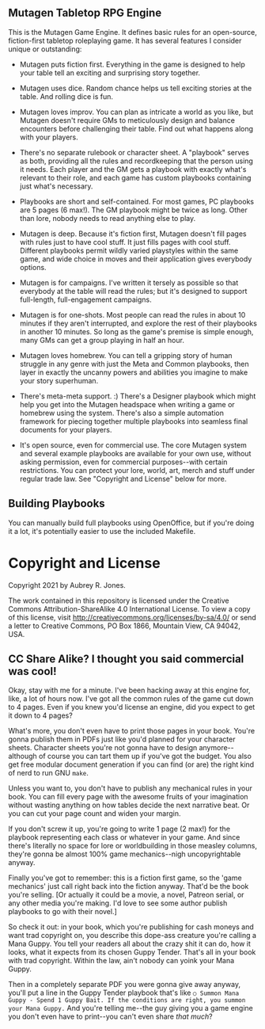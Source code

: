 Mutagen Tabletop RPG Engine
---------------------------

This is the Mutagen Game Engine. It defines basic rules for an
open-source, fiction-first tabletop roleplaying game. It has several
features I consider unique or outstanding:

* Mutagen puts fiction first. Everything in the game is designed to
  help your table tell an exciting and surprising story together.

* Mutagen uses dice. Random chance helps us tell exciting stories at
  the table. And rolling dice is fun.

* Mutagen loves improv. You can plan as intricate a world as you like,
  but Mutagen doesn't require GMs to meticulously design and balance
  encounters before challenging their table. Find out what happens
  along with your players.

* There's no separate rulebook or character sheet. A "playbook" serves
  as both, providing all the rules and recordkeeping that the person
  using it needs. Each player and the GM gets a playbook with exactly
  what's relevant to their role, and each game has custom playbooks
  containing just what's necessary.

* Playbooks are short and self-contained. For most games, PC playbooks
  are 5 pages (6 max!). The GM playbook might be twice as long. Other
  than lore, nobody needs to read anything else to play.

* Mutagen is deep. Because it's fiction first, Mutagen doesn't fill
  pages with rules just to have cool stuff. It just fills pages with
  cool stuff. Different playbooks permit wildly varied playstyles
  within the same game, and wide choice in moves and their application
  gives everybody options.

* Mutagen is for campaigns. I've written it tersely as possible so
  that everybody at the table will read the rules; but it's designed
  to support full-length, full-engagement campaigns.

* Mutagen is for one-shots. Most people can read the rules in about 10
  minutes if they aren't interrupted, and explore the rest of their
  playbooks in another 10 minutes. So long as the game's premise is
  simple enough, many GMs can get a group playing in half an hour.

* Mutagen loves homebrew. You can tell a gripping story of human
  struggle in any genre with just the Meta and Common playbooks, then
  layer in exactly the uncanny powers and abilities you imagine to
  make your story superhuman.

* There's meta-meta support. :) There's a Designer playbook which
  might help you get into the Mutagen headspace when writing a game or
  homebrew using the system. There's also a simple automation
  framework for piecing together multiple playbooks into seamless
  final documents for your players.

* It's open source, even for commercial use. The core Mutagen system
  and several example playbooks are available for your own use,
  without asking permission, even for commercial purposes--with
  certain restrictions. You can protect your lore, world, art, merch
  and stuff under regular trade law. See "Copyright and License" below
  for more.


Building Playbooks
------------------

You can manually build full playbooks using OpenOffice, but if you're
doing it a lot, it's potentially easier to use the included Makefile.


# Copyright and License


Copyright 2021 by Aubrey R. Jones.

The work contained in this repository is licensed under the Creative
Commons Attribution-ShareAlike 4.0 International License. To view a
copy of this license, visit
http://creativecommons.org/licenses/by-sa/4.0/ or send a letter to
Creative Commons, PO Box 1866, Mountain View, CA 94042, USA.


## CC Share Alike? I thought you said commercial was cool!

Okay, stay with me for a minute. I've been hacking away at this engine
for, like, a lot of hours now. I've got all the common rules of the
game cut down to 4 pages. Even if you knew you'd license an engine,
did you expect to get it down to 4 pages?

What's more, you don't even have to print those pages in your
book. You're gonna publish them in PDFs just like you'd planned for
your character sheets. Character sheets you're not gonna have to
design anymore--although of course you can tart them up if you've got
the budget. You also get free modular document generation if you can
find (or are) the right kind of nerd to run GNU `make`.

Unless you want to, you don't have to publish any mechanical rules in
your book. You can fill every page with the awesome fruits of your
imagination without wasting anything on how tables decide the next
narrative beat. Or you can cut your page count and widen your margin.

If you don't screw it up, you're going to write 1 page (2 max!) for
the playbook representing each class or whatever in your game. And
since there's literally no space for lore or worldbuilding in those
measley columns, they're gonna be almost 100% game mechanics--nigh
uncopyrightable anyway.

Finally you've got to remember: this is a fiction first game, so the
'game mechanics' just call right back into the fiction anyway. That'd
be the book you're selling. [Or actually it could be a movie, a novel,
Patreon serial, or any other media you're making. I'd love to see some
author publish playbooks to go with their novel.]

So check it out: in your book, which you're publishing for cash moneys
and want trad copyright on, you describe this dope-ass creature you're
calling a Mana Guppy. You tell your readers all about the crazy shit
it can do, how it looks, what it expects from its chosen Guppy
Tender. That's all in your book with trad copyright. Within the law,
ain't nobody can yoink your Mana Guppy.

Then in a completely separate PDF you were gonna give away anyway,
you'll put a line in the Guppy Tender playbook that's like `○ Summon
Mana Guppy - Spend 1 Guppy Bait. If the conditions are right, you
summon your Mana Guppy.` And you're telling me--the guy giving you a
game engine you don't even have to print--you can't even share *that
much*?



